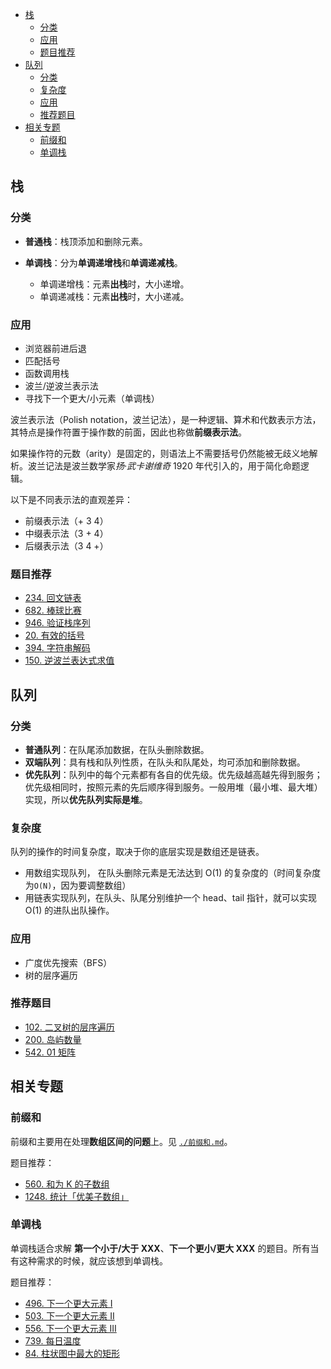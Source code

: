 - [栈](#栈)
  - [分类](#分类)
  - [应用](#应用)
  - [题目推荐](#题目推荐)
- [队列](#队列)
  - [分类](#分类-1)
  - [复杂度](#复杂度)
  - [应用](#应用-1)
  - [推荐题目](#推荐题目)
- [相关专题](#相关专题)
  - [前缀和](#前缀和)
  - [单调栈](#单调栈)

## 栈

### 分类

- **普通栈**：栈顶添加和删除元素。
- **单调栈**：分为**单调递增栈**和**单调递减栈**。

  - 单调递增栈：元素**出栈**时，大小递增。
  - 单调递减栈：元素**出栈**时，大小递减。

### 应用

- 浏览器前进后退
- 匹配括号
- 函数调用栈
- 波兰/逆波兰表示法
- 寻找下一个更大/小元素（单调栈）

波兰表示法（Polish notation，波兰记法），是一种逻辑、算术和代数表示方法，其特点是操作符置于操作数的前面，因此也称做**前缀表示法**。

如果操作符的元数（arity）是固定的，则语法上不需要括号仍然能被无歧义地解析。波兰记法是波兰数学家*扬·武卡谢维奇* 1920 年代引入的，用于简化命题逻辑。

以下是不同表示法的直观差异：

- 前缀表示法（+ 3 4）
- 中缀表示法（3 + 4）
- 后缀表示法（3 4 +）

### 题目推荐

- [234. 回文链表](https://leetcode-cn.com/problems/palindrome-linked-list/)
- [682. 棒球比赛](https://leetcode-cn.com/problems/baseball-game/)
- [946. 验证栈序列](https://leetcode-cn.com/problems/validate-stack-sequences/)
- [20. 有效的括号](https://leetcode-cn.com/problems/valid-parentheses/)
- [394. 字符串解码](https://leetcode-cn.com/problems/decode-string/)
- [150. 逆波兰表达式求值](https://leetcode-cn.com/problems/evaluate-reverse-polish-notation/)

## 队列

### 分类

- **普通队列**：在队尾添加数据，在队头删除数据。
- **双端队列**：具有栈和队列性质，在队头和队尾处，均可添加和删除数据。
- **优先队列**：队列中的每个元素都有各自的优先级。优先级越高越先得到服务；优先级相同时，按照元素的先后顺序得到服务。一般用堆（最小堆、最大堆）实现，所以**优先队列实际是堆**。

### 复杂度

队列的操作的时间复杂度，取决于你的底层实现是数组还是链表。

- 用数组实现队列， 在队头删除元素是无法达到 O(1) 的复杂度的（时间复杂度为`O(N)`，因为要调整数组）
- 用链表实现队列，在队头、队尾分别维护一个 head、tail 指针，就可以实现 O(1) 的进队出队操作。

### 应用

- 广度优先搜索（BFS）
- 树的层序遍历

### 推荐题目

- [102. 二叉树的层序遍历](https://leetcode-cn.com/problems/binary-tree-level-order-traversal/)
- [200. 岛屿数量](https://leetcode-cn.com/problems/number-of-islands/)
- [542. 01 矩阵](https://leetcode-cn.com/problems/01-matrix/)

## 相关专题

### 前缀和

前缀和主要用在处理**数组区间的问题**上。见 [`./前缀和.md`](./前缀和.md)。

题目推荐：

- [560. 和为 K 的子数组](https://leetcode-cn.com/problems/subarray-sum-equals-k/)
- [1248. 统计「优美子数组」](https://leetcode-cn.com/problems/count-number-of-nice-subarrays/)

### 单调栈

单调栈适合求解 **第一个小于/大于 XXX**、**下一个更小/更大 XXX** 的题目。所有当有这种需求的时候，就应该想到单调栈。

题目推荐：

- [496. 下一个更大元素 I](https://leetcode-cn.com/problems/next-greater-element-i/)
- [503. 下一个更大元素 II](https://leetcode-cn.com/problems/next-greater-element-ii/)
- [556. 下一个更大元素 III](https://leetcode-cn.com/problems/next-greater-element-iii/)
- [739. 每日温度](https://leetcode-cn.com/problems/daily-temperatures/)
- [84. 柱状图中最大的矩形](https://leetcode-cn.com/problems/largest-rectangle-in-histogram/)
